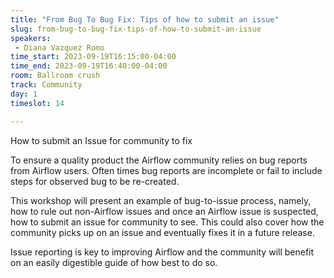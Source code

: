 ```yaml
---
title: "From Bug To Bug Fix: Tips of how to submit an issue"
slug: from-bug-to-bug-fix-tips-of-how-to-submit-an-issue
speakers:
 - Diana Vazquez Romo
time_start: 2023-09-19T16:15:00-04:00
time_end: 2023-09-19T16:40:00-04:00
room: Ballroom crush
track: Community
day: 1
timeslot: 14

---
```


How to submit an Issue for community to fix
 
 
 
 To ensure a quality product the Airflow community relies on bug reports from Airflow users. Often times bug reports are incomplete or fail to include steps for observed bug to be re-created.
 
 
 
 This workshop will present an example of bug-to-issue process, namely, how to rule out non-Airflow issues and once an Airflow issue is suspected, how to submit an issue for community to see. This could also cover how the community picks up on an issue and eventually fixes it in a future release. 
 
 
 
 Issue reporting is key to improving Airflow and the community will benefit on an easily digestible guide of how best to do so.